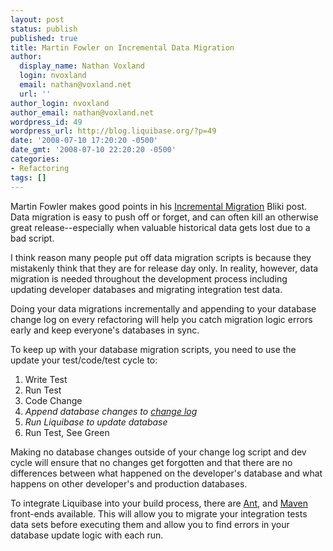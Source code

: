 ```yaml
---
layout: post
status: publish
published: true
title: Martin Fowler on Incremental Data Migration
author:
  display_name: Nathan Voxland
  login: nvoxland
  email: nathan@voxland.net
  url: ''
author_login: nvoxland
author_email: nathan@voxland.net
wordpress_id: 49
wordpress_url: http://blog.liquibase.org/?p=49
date: '2008-07-10 17:20:20 -0500'
date_gmt: '2008-07-10 22:20:20 -0500'
categories:
- Refactoring
tags: []
---
```


Martin Fowler makes good points in his <a href="http://martinfowler.com/bliki/IncrementalMigration.html" target="_blank">Incremental Migration</a> Bliki post. Data migration is easy to push off or forget, and can often kill an otherwise great release--especially when valuable historical data gets lost due to a bad script.

I think reason many people put off data migration scripts is because they mistakenly think that they are for release day only. In reality, however, data migration is needed throughout the development process including updating developer databases and migrating integration test data.

Doing your data migrations incrementally and appending to your database change log on every refactoring will help you catch migration logic errors early and keep everyone's databases in sync.

To keep up with your database migration scripts, you need to use the update your test/code/test cycle to:

1. Write Test
1. Run Test
1. Code Change
1. *Append database changes to <a href="http://www.liquibase.org/manual/databasechangelog" target="_blank">change log</a>*
1. *Run Liquibase to update database*
1. Run Test, See Green

Making no database changes outside of your change log script and dev cycle will ensure that no changes get forgotten and that there are no differences between what happened on the developer's database and what happens on other developer's and production databases.

To integrate Liquibase into your build process, there are <a href="http://www.liquibase.org/manual/ant" target="_blank">Ant</a>, and <a href="http://www.liquibase.org/manual/maven" target="_blank">Maven</a> front-ends available. This will allow you to migrate your integration tests data sets before executing them and allow you to find errors in your database update logic with each run.<img src="http://feeds.feedburner.com/%7Er/liquibase/%7E4/329863436" alt="" width="1" height="1" />
